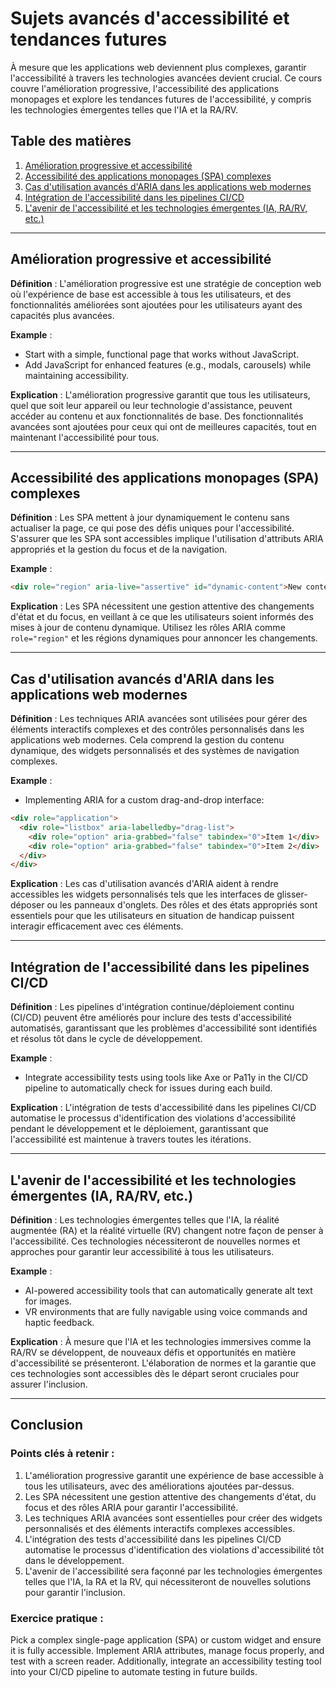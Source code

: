 
# Sujets avancés d'accessibilité et tendances futures

À mesure que les applications web deviennent plus complexes, garantir l'accessibilité à travers les technologies avancées devient crucial. Ce cours couvre l'amélioration progressive, l'accessibilité des applications monopages et explore les tendances futures de l'accessibilité, y compris les technologies émergentes telles que l'IA et la RA/RV.

## Table des matières
1. [Amélioration progressive et accessibilité](#progressive-enhancement-and-accessibility)
2. [Accessibilité des applications monopages (SPA) complexes](#accessibility-for-complex-single-page-applications-spas)
3. [Cas d'utilisation avancés d'ARIA dans les applications web modernes](#advanced-aria-use-cases-in-modern-web-apps)
4. [Intégration de l'accessibilité dans les pipelines CI/CD](#integrating-accessibility-into-cicd-pipelines)
5. [L'avenir de l'accessibilité et les technologies émergentes (IA, RA/RV, etc.)](#the-future-of-accessibility-and-emerging-technologies-ai-arvr-etc)

---

## Amélioration progressive et accessibilité

**Définition** : L'amélioration progressive est une stratégie de conception web où l'expérience de base est accessible à tous les utilisateurs, et des fonctionnalités améliorées sont ajoutées pour les utilisateurs ayant des capacités plus avancées.

**Example** :
- Start with a simple, functional page that works without JavaScript.
- Add JavaScript for enhanced features (e.g., modals, carousels) while maintaining accessibility.

**Explication** : L'amélioration progressive garantit que tous les utilisateurs, quel que soit leur appareil ou leur technologie d'assistance, peuvent accéder au contenu et aux fonctionnalités de base. Des fonctionnalités avancées sont ajoutées pour ceux qui ont de meilleures capacités, tout en maintenant l'accessibilité pour tous.

---

## Accessibilité des applications monopages (SPA) complexes

**Définition** : Les SPA mettent à jour dynamiquement le contenu sans actualiser la page, ce qui pose des défis uniques pour l'accessibilité. S'assurer que les SPA sont accessibles implique l'utilisation d'attributs ARIA appropriés et la gestion du focus et de la navigation.

**Example** :
```html
<div role="region" aria-live="assertive" id="dynamic-content">New content loaded</div>
```

**Explication** : Les SPA nécessitent une gestion attentive des changements d'état et du focus, en veillant à ce que les utilisateurs soient informés des mises à jour de contenu dynamique. Utilisez les rôles ARIA comme `role="region"` et les régions dynamiques pour annoncer les changements.

---

## Cas d'utilisation avancés d'ARIA dans les applications web modernes

**Définition** : Les techniques ARIA avancées sont utilisées pour gérer des éléments interactifs complexes et des contrôles personnalisés dans les applications web modernes. Cela comprend la gestion du contenu dynamique, des widgets personnalisés et des systèmes de navigation complexes.

**Example** :
- Implementing ARIA for a custom drag-and-drop interface:
```html
<div role="application">
  <div role="listbox" aria-labelledby="drag-list">
    <div role="option" aria-grabbed="false" tabindex="0">Item 1</div>
    <div role="option" aria-grabbed="false" tabindex="0">Item 2</div>
  </div>
</div>
```

**Explication** : Les cas d'utilisation avancés d'ARIA aident à rendre accessibles les widgets personnalisés tels que les interfaces de glisser-déposer ou les panneaux d'onglets. Des rôles et des états appropriés sont essentiels pour que les utilisateurs en situation de handicap puissent interagir efficacement avec ces éléments.

---

## Intégration de l'accessibilité dans les pipelines CI/CD

**Définition** : Les pipelines d'intégration continue/déploiement continu (CI/CD) peuvent être améliorés pour inclure des tests d'accessibilité automatisés, garantissant que les problèmes d'accessibilité sont identifiés et résolus tôt dans le cycle de développement.

**Example** :
- Integrate accessibility tests using tools like Axe or Pa11y in the CI/CD pipeline to automatically check for issues during each build.

**Explication** : L'intégration de tests d'accessibilité dans les pipelines CI/CD automatise le processus d'identification des violations d'accessibilité pendant le développement et le déploiement, garantissant que l'accessibilité est maintenue à travers toutes les itérations.

---

## L'avenir de l'accessibilité et les technologies émergentes (IA, RA/RV, etc.)

**Définition** : Les technologies émergentes telles que l'IA, la réalité augmentée (RA) et la réalité virtuelle (RV) changent notre façon de penser à l'accessibilité. Ces technologies nécessiteront de nouvelles normes et approches pour garantir leur accessibilité à tous les utilisateurs.

**Example** :
- AI-powered accessibility tools that can automatically generate alt text for images.
- VR environments that are fully navigable using voice commands and haptic feedback.

**Explication** : À mesure que l'IA et les technologies immersives comme la RA/RV se développent, de nouveaux défis et opportunités en matière d'accessibilité se présenteront. L'élaboration de normes et la garantie que ces technologies sont accessibles dès le départ seront cruciales pour assurer l'inclusion.

---

## Conclusion

### Points clés à retenir :
1. L'amélioration progressive garantit une expérience de base accessible à tous les utilisateurs, avec des améliorations ajoutées par-dessus.
2. Les SPA nécessitent une gestion attentive des changements d'état, du focus et des rôles ARIA pour garantir l'accessibilité.
3. Les techniques ARIA avancées sont essentielles pour créer des widgets personnalisés et des éléments interactifs complexes accessibles.
4. L'intégration des tests d'accessibilité dans les pipelines CI/CD automatise le processus d'identification des violations d'accessibilité tôt dans le développement.
5. L'avenir de l'accessibilité sera façonné par les technologies émergentes telles que l'IA, la RA et la RV, qui nécessiteront de nouvelles solutions pour garantir l'inclusion.

### Exercice pratique :
Pick a complex single-page application (SPA) or custom widget and ensure it is fully accessible. Implement ARIA attributes, manage focus properly, and test with a screen reader. Additionally, integrate an accessibility testing tool into your CI/CD pipeline to automate testing in future builds.
